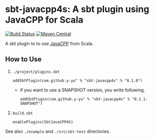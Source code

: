 sbt-javacpp4s: A sbt plugin using JavaCPP for Scala
============================

[![Build Status](https://travis-ci.org/y-yu/sbt-javacpp4s.svg?branch=master)](https://travis-ci.org/y-yu/sbt-javacpp4s)
[![Maven Central](https://maven-badges.herokuapp.com/maven-central/com.github.y-yu/sbt-javacpp4s/badge.svg)](https://maven-badges.herokuapp.com/maven-central/com.github.y-yu/sbt-javacpp4s)

A sbt plugin to to use [JavaCPP](https://github.com/bytedeco/javacpp) from Scala.

## How to Use

1. `./project/plugins.sbt`

    ```
    addSbtPlugin(com.github.y-yu" % "sbt-javacpp4s" % "0.1.0")
    ```
    - if you want to use a SNAPSHOT version, you write following.
        ```
        addSbtPlugin(com.github.y-yu" % "sbt-javacpp4s" % "0.1.1-SNAPSHOT")
        ```
    
2. `build.sbt`

    ```
    enablePlugins(SbtJavaCPP4S)
    ```

See also `./example` and `./src/sbt-test` directories.
